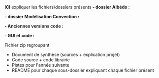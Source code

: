 **ICI** expliquer les fichiers/dossiers présents 
**- dossier Albédo :**

**- dossier Modélisation Convection :**

**- Anciennes versions code :**

**- GUI et code :**



Fichier zip regroupant 
  - Document de synthèse (sources + explication projet)
  - Code source + code librairie
  - Pistes pour l'année suivante
  - README pour chaque sous-dossier expliquant chaque fichier présent
